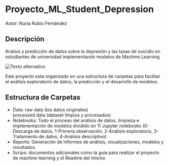 # Proyecto_ML_Student_Depression

Autor: Nuria Rubio Fernández

## Descripción
Análsis y predicción de datos sobre la depresión y las tasas de suicidio en estudiantes de universidad implementando modelos de Machine Learning


![Texto alternativo](https://www.bing.com/images/search?view=detailV2&ccid=p%2b5%2buxYE&id=26CF8B59822E82E59C96470F2F153D87E68A781B&thid=OIP.p-5-uxYE1gp6XK4ph35TkAHaEK&mediaurl=https%3a%2f%2fe.rpp-noticias.io%2fxlarge%2f2017%2f08%2f09%2f181918_460945.jpg&cdnurl=https%3a%2f%2fth.bing.com%2fth%2fid%2fR.a7ee7ebb1604d60a7a5cae29877e5390%3frik%3dG3iK5oc9FS8PRw%26pid%3dImgRaw%26r%3d0&exph=675&expw=1200&q=prediccion+de+depresi%c3%b3n+imagen&simid=608029334206106262&FORM=IRPRST&ck=5577022ED4EA4079E67EB86A63668A2D&selectedIndex=0&itb=0)


Este proyecto esta organizado en una estructura de carpetas para facilitar el análisis exploratorio de datos, la predicción y el desarrollo de modelos.


## Estructura de Carpetas

- Data: raw data (los datos originales)  
processed data (dataset limpios y procesados) 
- Notebooks: Todo el proceso del análisis de datos, limpieza e implementación de modelos dividido en 11 Jupyter notebooks (0-Descarga de datos, 1-Primera observación, 2-Análisis exploratorio, 3- Tratamiento de datos, 4-Análisis descriptivo)
- Reports: Generación de informes de análisis, visualizaciones, modelos y resultados.
- Scrips: documentos adicionales como la guía para realizar el proyecto de machine learning y el Readme del mismo.